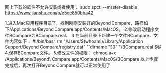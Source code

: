 网上下载的软件不允许安装或者使用：
sudo spctl --master-disable
https://www.jianshu.com/p/e5ce850bba42


1.进入Mac应用程序目录下，找到刚刚安装好的Beyond Compare，路径如下/Applications/Beyond Compare.app/Contents/MacOS。
2.修改启动程序文件BCompare为BCompare.real。
3.在当前目录下新建一个文件BCompare，文件内容如下：
#!/bin/bash
rm "/Users/$(whoami)/Library/Application Support/Beyond Compare/registry.dat"
"`dirname "$0"`"/BCompare.real $@
4.保存BCompare文件。
5.修改文件的权限：
chmod a+x /Applications/Beyond\ Compare.app/Contents/MacOS/BCompare
以上步骤完成后，再次打开Beyond Compare就可以正常使用了
